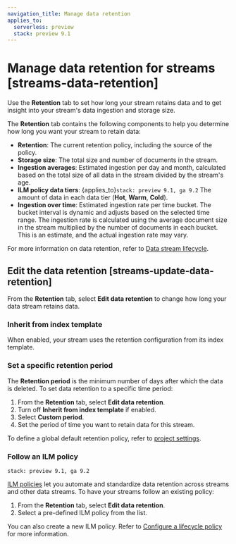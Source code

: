 ```yaml
---
navigation_title: Manage data retention
applies_to:
  serverless: preview
  stack: preview 9.1
---
```


# Manage data retention for streams [streams-data-retention]

Use the **Retention** tab to set how long your stream retains data and to get insight into your stream's data ingestion and storage size.

The **Retention** tab contains the following components to help you determine how long you want your stream to retain data:

- **Retention**: The current retention policy, including the source of the policy.
- **Storage size**: The total size and number of documents in the stream.
- **Ingestion averages**: Estimated ingestion per day and month, calculated based on the total size of all data in the stream  divided by the stream's age.
- **ILM policy data tiers**: {applies_to}`stack: preview 9.1, ga 9.2` The amount of data in each data tier (**Hot**, **Warm**, **Cold**).
- **Ingestion over time**: Estimated ingestion rate per time bucket. The bucket interval is dynamic and adjusts based on the selected time range. The ingestion rate is calculated using the average document size in the stream multiplied by the number of documents in each bucket. This is an estimate, and the actual ingestion rate may vary.

For more information on data retention, refer to [Data stream lifecycle](../../../../manage-data/lifecycle/data-stream.md).

## Edit the data retention [streams-update-data-retention]
From the **Retention** tab, select **Edit data retention** to change how long your data stream retains data.

### Inherit from index template
When enabled, your stream uses the retention configuration from its index template.

### Set a specific retention period
The **Retention period** is the minimum number of days after which the data is deleted. To set data retention to a specific time period:

1. From the **Retention** tab, select **Edit data retention**.
1. Turn off **Inherit from index template** if enabled.
1. Select **Custom period**.
1. Set the period of time you want to retain data for this stream.

To define a global default retention policy, refer to [project settings](../../../../deploy-manage/deploy/elastic-cloud/project-settings.md).

### Follow an ILM policy
```{applies_to}
stack: preview 9.1, ga 9.2
```
[ILM policies](../../../../manage-data/lifecycle/index-lifecycle-management.md) let you automate and standardize data retention across streams and other data streams. To have your streams follow an existing policy:

1. From the **Retention** tab, select **Edit data retention**.
1. Select a pre-defined ILM policy from the list.

You can also create a new ILM policy. Refer to [Configure a lifecycle policy](../../../../manage-data/lifecycle/index-lifecycle-management/configure-lifecycle-policy.md) for more information.